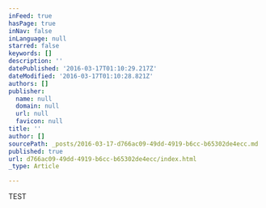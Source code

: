 ```yaml
---
inFeed: true
hasPage: true
inNav: false
inLanguage: null
starred: false
keywords: []
description: ''
datePublished: '2016-03-17T01:10:29.217Z'
dateModified: '2016-03-17T01:10:28.821Z'
authors: []
publisher:
  name: null
  domain: null
  url: null
  favicon: null
title: ''
author: []
sourcePath: _posts/2016-03-17-d766ac09-49dd-4919-b6cc-b65302de4ecc.md
published: true
url: d766ac09-49dd-4919-b6cc-b65302de4ecc/index.html
_type: Article

---
```

TEST
